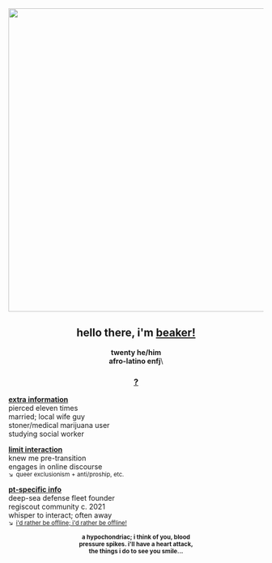 <div align="center">
  <img src="https://files.catbox.moe/s04a42.png"" width="600">
  
## hello there, i'm <ins>beaker!</ins>
**twenty he/him\
afro-latino enfj**\
### [**?**](https://beakerbong.atabook.org)
</div>

**<ins>extra information</ins>**\
pierced eleven times\
married; local wife guy\
stoner/medical marijuana user\
studying social worker

**<ins>limit interaction</ins>**\
knew me pre-transition\
engages in online discourse\
<sup>↘ queer exclusionism + anti/proship, etc. </sup>

**<ins>pt-specific info</ins>**\
deep-sea defense fleet founder\
regiscout community c. 2021\
whisper to interact; often away\
<sup>↘ [i'd rather be offline; i'd rather be offline!](https://youtu.be/PbBbtNtVXG4&t=42)</sup>

<div align="center">
  
<sup>**a hypochondriac; i think of you, blood\
pressure spikes. i'll have a heart attack,\
the things i do to see you smile...**</sup>

</div>
